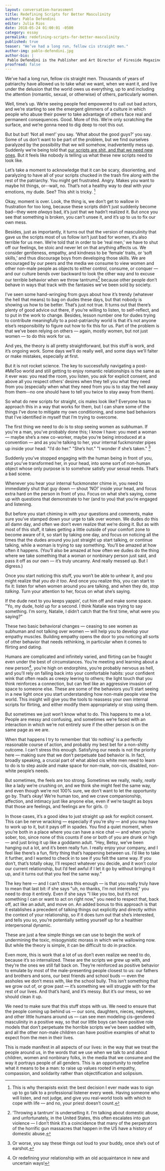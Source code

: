 ```yaml
---
layout: conversation-harassment
title: Redefining Scripts for Better Masculinity
author: Pablo Defendini
editor: Julia Rios
date: 2018-05-24 01:00:01 -0500
category: essay
permalink: redefining-scripts-for-better-masculinity
published: true
teaser: "We’ve had a long run, fellow cis straight men."
author-img: pablo-defendini.jpg
author-bio: |
 Pablo Defendini is the Publisher and Art Director of Fireside Magazine.
proofread: false
---
```


We’ve had a long run, fellow cis straight men. Thousands of years of patriarchy have allowed us to take what we want, when we want it, and live under the delusion that the world owes us everything, up to and including the attention (romantic, sexual, or otherwise) of others, particularly women.

Well, time’s up. We’re seeing people feel empowered to call out bad actors, and we’re starting to see the emergent glimmers of a culture in which people who abuse their power to take advantage of others face real and permanent consequences. Good. More of this. We’re only scratching the surface, and we’re gonna need to dig deep to root this out.

But but but! ‘Not all men!’ you say. ‘What about the good guys?’ you say. Some of us don’t want to be part of the problem, but we find ourselves paralyzed by the possibility that we will somehow, inadvertently mess up. Suddenly we’re being told that [our scripts are shit, and that we need new ones](https://firesidefiction.com/we-need-new-scripts). But it feels like nobody is telling us what these new scripts need to look like.

Let’s take a moment to acknowledge that it can be scary, disorienting, and paralyzing to have all of your scripts chucked in the trash fire along with the rest of the patriarchy. You might get frustrated. Angry. Makes you want to maybe hit things, or--wait, no. That’s not a healthy way to deal with your emotions, my dude. See? This shit is tricky. [^1]

Okay, moment is over. Look, the thing is, we don’t get to wallow in frustration for too long, because these scripts didn’t just suddenly become bad--they were _always_ bad, it’s just that we hadn’t realized it. But once you see that something is broken, you can’t unsee it, and it’s up to us to fix our own mess.

Besides, just as importantly, it turns out that the version of masculinity that gave us the scripts most of us follow isn’t just bad for women, it’s also terrible for us men. We’re told that in order to be ‘real men,’ we have to shut off our feelings, be stoic and never let on that anything affects us. We consider gentleness, empathy, and kindness to be ‘female’ traits, or ‘soft skills,’ and thus discourage boys from developing those skills.  We are encouraged by our peers and the media we consume to view women and other non-male people as objects to either control, consume, or conquer — and our culture bends over backward to look the other way and to excuse our terrible behavior when we throw tantrums[^2] because other people don’t behave in ways that track with the fantasies we’ve been sold by society.

I’ve seen some hand-wringing from guys about how it’s trendy (whatever the hell that means) to bag on dudes these days, but that nobody is showing us how to be better. That’s just not true. It turns out that there’s plenty of good advice out there, if you’re willing to listen, to self-reflect, and to put in the work to change. Besides, lesson number one for dudes trying to contribute meaningfully to a post-patriarchy world is that it’s not anyone else’s responsibility to figure out how to fix this for us. Part of the problem is that we’ve been relying on others — again, mostly women, but not just women — to do this work for us.

And yes, the theory is all pretty straightforward, but this stuff is work, and it’s ongoing work. Some days we’ll do really well, and some days we’ll falter or make mistakes, especially at first.

But it is not rocket science. The key to successfully navigating a post-#MeToo world and still getting to enjoy romantic relationships is the same as it ever was: you read the room, you listen, you ask for explicit consent, and above all you respect others’ desires when they tell you what they need from you (especially when what they need from you is to stay the hell away from them--no one should have to tell you twice to stay away from them).

So what do new scripts for straight, cis males look like? Everyone has to approach this in a way that works for them, but I can share some of the things I’ve done to mitigate my own conditioning, and some bad behaviors that I’ve identified in myself that I’m trying to overcome.

The first thing we need to do is to stop seeing women as subhuman. If you're a man, you've probably done this; I know I have: you meet a woman — maybe she’s a new co-worker, maybe you’re being introduced at a convention — and as you’re talking to her, your internal fuckmonster pipes up inside your head: "I’d do her." "She’s hot." "I wonder if she’s taken." [^3]

Suddenly you’ve stopped engaging with the human being in front of you, and you’ve transformed her, in your head, into some sort of non-human object whose only purpose is to somehow satisfy your sexual needs. That’s a bad scene.

Whenever you hear your internal fuckmonster chime in, you need to immediately shut that guy down — shout ‘NO!’ inside your head, and focus extra hard on the person in front of you. Focus on what she’s saying, come up with questions that demonstrate to her (and to you) that you’re engaged and listening.

But before you start chiming in with your questions and comments, make sure you’ve stamped down your urge to talk over women. We dudes do this all damn day, and often we don’t even realize that we’re doing it. But as with most of this stuff, it takes getting a little outside of your comfort zone to become aware of it, so start by taking one day, and focus on noticing all the times that the dudes around you just straight up start talking, or continue talking, while a woman is trying to say something. You’ll be amazed at how often it happens. (You’ll also be amazed at how often we dudes do the thing where we take something that a woman or nonbinary person just said, and pass it off as our own — it’s truly uncanny. And really messed up. But I digress.)

Once you start noticing this stuff, you won’t be able to unhear it, and you might realize that _you do it too_. And once you realize this, you can start to fix it: listen for when women around you are talking, and when they do, _stop talking_. Turn your attention to her, focus on what she’s saying.

If the dude next to you keeps yappin’, cut him off and make some space. "Yo, my dude, hold up for a second. I think Natalie was trying to say something. I’m sorry, Natalie, I didn’t catch that the first time, what were you saying?"

These two basic behavioral changes — ceasing to see women as subhuman and not talking over women — will help you to develop your empathy muscles. Building empathy opens the door to you noticing all sorts of other behavior that needs rethinking, in particular when it comes to flirting and dating.

Humans are complicated and infinitely varied, and flirting can be fraught even under the best of circumstances. You’re meeting and learning about a new person[^4], you’re high on endorphins, you’re probably nervous as hell, and you’ll rely on falling back into your comfortable habits: your confident wink that often reads as creepy leering to others; the light touch that you think reinforces a connection, but can feel like an aggressive invasion of space to someone else. These are some of the behaviors you’ll start seeing in a new light once you start understanding how non-male people view the world. This insight will give you the tools to reassess your own internal scripts for flirting, and either modify them appropriately or stop using them.

But sometimes we just won’t know what to do. This happens to me a lot. People are messy and confusing, and sometimes we’re faced with an interaction in which we’re not entirely sure if the other person is on the same page as we are.

When that happens I try to remember that ‘do nothing’ is a perfectly reasonable course of action, and probably my best bet for a non-shitty outcome. I can’t stress this enough. Satisfying our needs is not the priority here — making sure that we don’t perpetuate bad behavior is. In fact, broadly speaking, a crucial part of what abled cis white men need to learn to do is to step aside and make space for non-male, non-cis, disabled, non-white people’s needs.

But sometimes, the feels are too strong. Sometimes we really, really, _really_ like a lady we’re crushing on, and we think she might feel the same way, and even though we’re not 100% sure, we don’t want to let the opportunity go by. That’s okay! We’re human too, and we crave companionship, affection, and intimacy just like anyone else, even if we’re taught as boys that those are feelings, and feelings are for girls. 🙄

In those cases, it’s a good idea to just straight up ask for explicit consent. This can be nerve wracking — especially if you’re shy — and you may have to work up to it, but it pays off in spades. You find a quiet moment, when you’re both in a place where you can have a nice chat — and when you’re sober, too, since none of this counts if one or both of you are drunk or high — and just bring it up like a goddamn adult. "Hey, Betsy, we’ve been hanging out a lot, and it’s been really fun. I really enjoy your company, and I feel like there’s a fun, flirty thing that’s happening between us. I’d like to take it further, and I wanted to check in to see if you felt the same way. If you don’t, that’s totally okay, I’ll respect whatever you decide, and it won’t color our current relationship, but I’d feel awful if I let it go by without bringing it up, and it turns out that you feel the same way."

The key here — and I can’t stress this enough — is that you really truly have to mean that last bit: if she says "uh, no thanks, I’m not interested," you need to drop it entirely. Even if she says "I like you too, but it’s not something I can or want to act on right now," you need to respect that, back off, act like an adult, and move on. An added bonus to this approach is that it establishes a precedent of talking things out explicitly and directly within the context of your relationship, so if it does turn out that she’s interested, and tells you so, you’re potentially setting yourself up for a healthier interpersonal dynamic.

These are just a few simple things we can use to begin the work of undermining the toxic, misogynistic morass in which we’re wallowing now. But while the theory is simple, it can be difficult to do in practice.

Even more, this is work that a lot of us don’t even realize we need to do, because it’s so internalized. These are the scripts we grew up with, and they’re the ones we still fall back on. They’re reinforced as positive behavior to emulate by most of the male-presenting people closest to us: our fathers and brothers and sons, our best friends and school buds — even the assholes we don’t mess with, like the school bully. This isn’t something that we grow out of, or grow past — it’s something we will struggle with for the rest of our lives. And that’s hard, and it’s messy. But it’s our mess, so we should clean it up.

We need to make sure that this stuff stops with us. We need to ensure that the people coming up behind us — our sons, daughters, nieces, nephews, and other little humans around us — can see men modeling cis-gendered masculinity in a positive way, so that our little boys can have positive role models that don’t perpetuate the horrible scripts we’ve been saddled with, and all the other non-male children can have positive examples of what to expect from the men in their lives.

This is made manifest in all aspects of our lives: in the way that we treat the people around us, in the words that we use when we talk to and about children, women and nonbinary folks, in the media that we consume and the way it portrays people of all genders. This is an opportunity to redefine what it means to be a man: to raise up values rooted in empathy, compassion, and solidarity rather than objectification and solipsism.

[^1]: This is why therapists exist: the best decision I ever made was to sign up to go talk to a professional listener every week. Having someone who will listen, and not judge, and give you real-world tools with which to cope with life — and no, your priest doesn’t count.

[^2]: ‘Throwing a tantrum’ is underselling it. I’m talking about domestic abuse, and unfortunately, in the United States, this often escalates into gun violence — I don’t think it’s a coincidence that many of the perpetrators of the horrific gun massacres that happen in the US have a history of domestic abuse.

[^3]: Or worse, you say these things out loud to your buddy, once she’s out of earshot.

[^4]: Or redefining your relationship with an old acquaintance in new and uncertain ways!
